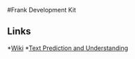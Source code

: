 #Frank Development Kit

## Links
*[Wiki](https://github.com/acortix/fdk/wiki)
*[Text Prediction and Understanding](https://github.com/acortix/fdk/wiki/Text-Prediction-and-Understanding)

